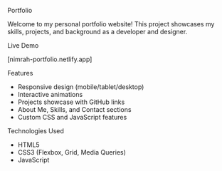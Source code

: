  Portfolio

Welcome to my personal portfolio website! This project showcases my skills, projects, and background as a developer and designer.

 Live Demo

[nimrah-portfolio.netlify.app]

Features

- Responsive design (mobile/tablet/desktop)
- Interactive animations
- Projects showcase with GitHub links
- About Me, Skills, and Contact sections
- Custom CSS and JavaScript features

 Technologies Used

- HTML5
- CSS3 (Flexbox, Grid, Media Queries)
- JavaScript 
